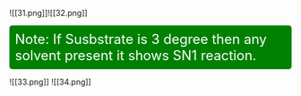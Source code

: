 ![[31.png]]![[32.png]]

<div style="background-color: green; padding: 10px; font-size: 24px; color:white; border-radius: 5px; ">
	 Note: If Susbstrate is 3 degree then any solvent present it shows SN1 reaction.
	 </div>



![[33.png]]
![[34.png]]



